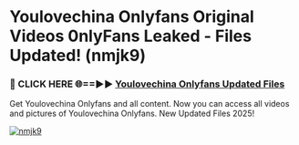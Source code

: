 # Youlovechina Onlyfans Original Videos 0nlyFans Leaked - Files Updated! (nmjk9)

<h3>🔴 CLICK HERE 🌐==►► <a href="https://tinyurl.com/2m67pmp6" rel="nofollow">Youlovechina Onlyfans Updated Files</a></h3>

Get Youlovechina Onlyfans and all content. Now you can access all videos and pictures of Youlovechina Onlyfans. New Updated Files 2025!

[![nmjk9](https://i.imgur.com/H4QAA4z.gif)](https://tinyurl.com/2m67pmp6)